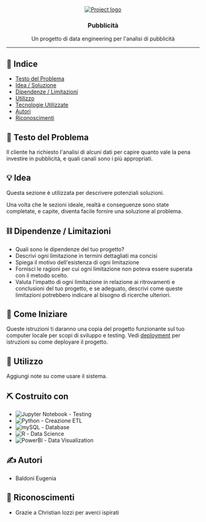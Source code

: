 <p align="center">
  <a href="" rel="noopener">
 <img src="https://s3-eu-west-1.amazonaws.com/tpd/logos/5fecd8a344198b00014a586f/0x0.png" alt="Project logo"></a>
</p>
<h3 align="center">Pubblicità</h3>

<p align="center"> Un progetto di data engineering per l'analisi di pubblicità
    <br> 
</p>

---

## 📝 Indice

- [Testo del Problema](#problem_statement)
- [Idea / Soluzione](#idea)
- [Dipendenze / Limitazioni](#limitations)
- [Utilizzo](#usage)
- [Tecnologie Utilizzate](#tech_stack)
- [Autori](#authors)
- [Riconoscimenti](#acknowledgments)

## 🧐 Testo del Problema <a name = "problem_statement"></a>

Il cliente ha richiesto l'analisi di alcuni dati per capire quanto vale la pena investire in pubblicità, e quali canali sono i più appropriati.

## 💡 Idea <a name = "idea"></a>

Questa sezione è utilizzata per descrivere potenziali soluzioni.

Una volta che le sezioni ideale, realtà e conseguenze sono state completate, e capite, diventa facile fornire una soluzione al problema.

## ⛓️ Dipendenze / Limitazioni <a name = "limitations"></a>

- Quali sono le dipendenze del tuo progetto?
- Descrivi ogni limitazione in termini dettagliati ma concisi
- Spiega il motivo dell'esistenza di ogni limitazione
- Fornisci le ragioni per cui ogni limitazione non poteva essere superata con il metodo scelto.
- Valuta l'impatto di ogni limitazione in relazione ai ritrovamenti e conclusioni del tuo progetto, e se adeguato, descrivi come queste limitazioni potrebbero indicare al bisogno di ricerche ulteriori.

## 🏁 Come Iniziare <a name = "getting_started"></a>

Queste istruzioni ti daranno una copia del progetto funzionante sul tuo computer locale per scopi di sviluppo e testing. Vedi [deployment](#deployment) per istruzioni su come deployare il progetto.

## 🎈 Utilizzo <a name="usage"></a>

Aggiungi note su come usare il sistema.

## ⛏️ Costruito con <a name = "tech_stack"></a>

- ![Jupyter Notebook](	https://img.shields.io/badge/Jupyter-F37626.svg?&style=for-the-badge&logo=Jupyter&logoColor=white) - Testing
- ![Python](https://img.shields.io/badge/Python-FFD43B?style=for-the-badge&logo=python&logoColor=blue) - Creazione ETL
- ![mySQL](https://img.shields.io/badge/MySQL-005C84?style=for-the-badge&logo=mysql&logoColor=white) - Database
- ![R](https://img.shields.io/badge/R-276DC3?style=for-the-badge&logo=r&logoColor=white) - Data Science
- ![PowerBI](https://img.shields.io/badge/PowerBI-F2C811?style=for-the-badge&logo=Power%20BI&logoColor=white) - Data Visualization

## ✍️ Autori <a name = "authors"></a>

- Baldoni Eugenia


## 🎉 Riconoscimenti <a name = "acknowledgments"></a>

- Grazie a Christian Iozzi per averci ispirati
